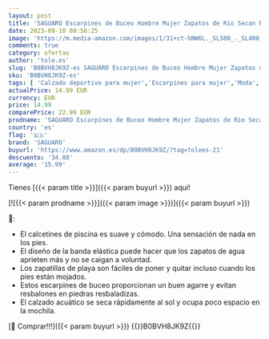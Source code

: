 ```yaml
---
layout: post
title: 'SAGUARO Escarpines de Buceo Hombre Mujer Zapatos de Rio Secan Rápido Calcetines de Piscina Descalza Pantuflas Flexibles Calzado de Baño  Cielo Azul  44/45EU'
date: 2023-09-10 08:56:25
image: 'https://m.media-amazon.com/images/I/31+ct-hNW6L._SL500_._SL400_.jpg'
comments: true
category: ofertas
author: 'tole.es'
slug: 'B0BVH8JK9Z-es SAGUARO Escarpines de Buceo Hombre Mujer Zapatos de Rio...'
sku: 'B0BVH8JK9Z-es'
tags: [ 'Calzado deportivo para mujer','Escarpines para mujer','Moda','Moda Mujer','Zapatillas deportivas y de moda para mujer','Zapatos para mujer','saguaro','zapatos','🇪🇸', ]
actualPrice: 14.99 EUR
currency: EUR
price: 14.99
comparePrice: 22.99 EUR
prodname: 'SAGUARO Escarpines de Buceo Hombre Mujer Zapatos de Rio Secan Rápido Calcetines de Piscina Descalza Pantuflas Flexibles Calzado de Baño  Cielo Azul  44/45EU'
country: 'es'
flag: '🇪🇸'
brand: 'SAGUARO'
buyurl: 'https://www.amazon.es/dp/B0BVH8JK9Z/?tag=tolees-21'
descuento: '34.80'
average: '15.99'
---
```


Tienes [{{< param title >}}]({{< param buyurl >}}) aqui!

[![{{< param prodname >}}]({{< param image >}})]({{< param buyurl >}})

🔎:

- El calcetines de piscina es suave y cómodo. Una sensación de nada en los pies.
- El diseño de la banda elástica puede hacer que los zapatos de agua aprieten más y no se caigan a voluntad.
- Los zapatillas de playa son fáciles de poner y quitar incluso cuando los pies están mojados.
- Estos escarpines de buceo proporcionan un buen agarre y evitan resbalones en piedras resbaladizas.
- El calzado acuático se seca rápidamente al sol y ocupa poco espacio en la mochila.

[🛒 Comprar!!!]({{< param buyurl >}})
{{<world>}}B0BVH8JK9Z{{</world>}}
